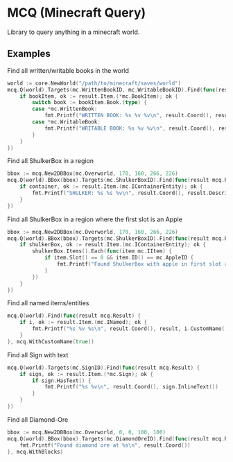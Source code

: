 # MCQ (Minecraft Query)

Library to query anything in a minecraft world.

## Examples

Find all written/writable books in the world
```go
world := core.NewWorld("/path/to/minecraft/saves/world")
mcq.Q(world).Targets(mc.WrittenBookID, mc.WritableBookID).Find(func(result mcq.Result) {
    if bookItem, ok := result.Item.(*mc.BookItem); ok {
        switch book := bookItem.Book.(type) {
        case *mc.WrittenBook:
            fmt.Printf("WRITTEN BOOK: %s %v %v\n", result.Coord(), result.Description, book)
        case *mc.WritableBook:
            fmt.Printf("WRITABLE BOOK: %s %v %v\n", result.Coord(), result.Description, book)
        }
    }
})
```

Find all ShulkerBox in a region
```go
bbox := mcq.New2DBBox(mc.Overworld, 170, 160, 266, 226)
mcq.Q(world).BBox(bbox).Targets(mc.ShulkerBoxID).Find(func(result mcq.Result) {
    if container, ok := result.Item.(mc.IContainerEntity); ok {
        fmt.Printf("SHULKER: %s %s %v\n", result.Coord(), result.Description, container)
    }
})
```

Find all ShulkerBox in a region where the first slot is an Apple
```go
bbox := mcq.New2DBBox(mc.Overworld, 170, 160, 266, 226)
mcq.Q(world).BBox(bbox).Targets(mc.ShulkerBoxID).Find(func(result mcq.Result) {
    if shulkerBox, ok := result.Item.(mc.IContainerEntity); ok {
        shulkerBox.Items().Each(func(item mc.IItem) {
            if item.Slot() == 0 && item.ID() == mc.AppleID {
                fmt.Printf("Found ShulkerBox with apple in first slot at %s\n", result.Coord())
            }
        })
    }
})
```

Find all named items/entities
```go
mcq.Q(world).Find(func(result mcq.Result) {
    if i, ok := result.Item.(mc.INamed); ok {
        fmt.Printf("%s %v %s\n", result.Coord(), result, i.CustomName())
    }
}, mcq.WithCustomName(true))
```

Find all Sign with text
```go
mcq.Q(world).Targets(mc.SignID).Find(func(result mcq.Result) {
    if sign, ok := result.Item.(*mc.Sign); ok {
        if sign.HasText() {
            fmt.Printf("%s %v\n", result.Coord(), sign.InlineText())
        }
    }
})
```

Find all Diamond-Ore
```go
bbox := mcq.New2DBBox(mc.Overworld, 0, 0, 100, 100)
mcq.Q(world).BBox(bbox).Targets(mc.DiamondOreID).Find(func(result mcq.Result) {
    fmt.Printf("Found diamond ore at %s\n", result.Coord())
}, mcq.WithBlocks)
```